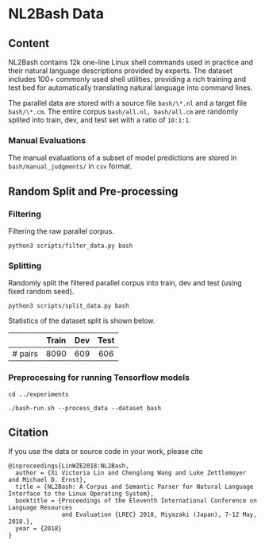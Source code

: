 # NL2Bash Data

## Content

NL2Bash contains 12k one-line Linux shell commands used in practice and their natural language descriptions provided by experts. The dataset includes 100+ commonly used shell utilities, providing a rich training and test bed for automatically translating natural language into command lines.

The parallel data are stored with a source file `bash/\*.nl` and a target file `bash/\*.cm`.
The entire corpus `bash/all.nl, bash/all.cm` are randomly splited into train, dev, and test set with a ratio of `10:1:1`.

### Manual Evaluations

The manual evaluations of a subset of model predictions are stored in `bash/manual_judgments/` in `csv` format.


## Random Split and Pre-processing

### Filtering
Filtering the raw parallel corpus.
```
python3 scripts/filter_data.py bash
```

### Splitting
Randomly split the filtered parallel corpus into train, dev and test (using fixed random seed).
```
python3 scripts/split_data.py bash
```
Statistics of the dataset split is shown below.

|| Train | Dev | Test |
| :---: | :---: | :---: | :---: |
|# pairs| 8090 | 609 | 606 |

### Preprocessing for running Tensorflow models
```
cd ../experiments

./bash-run.sh --process_data --dataset bash
```

## Citation

If you use the data or source code in your work, please cite
```
@inproceedings{LinWZE2018:NL2Bash, 
  author = {Xi Victoria Lin and Chenglong Wang and Luke Zettlemoyer and Michael D. Ernst}, 
  title = {NL2Bash: A Corpus and Semantic Parser for Natural Language Interface to the Linux Operating System}, 
  booktitle = {Proceedings of the Eleventh International Conference on Language Resources
               and Evaluation {LREC} 2018, Miyazaki (Japan), 7-12 May, 2018.},
  year = {2018} 
}
```
